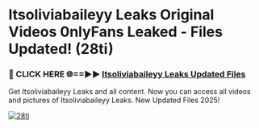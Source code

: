 # Itsoliviabaileyy Leaks Original Videos 0nlyFans Leaked - Files Updated! (28ti)

<h3>🔴 CLICK HERE 🌐==►► <a href="https://tinyurl.com/2jnfzry5" rel="nofollow">Itsoliviabaileyy Leaks Updated Files</a></h3>

Get Itsoliviabaileyy Leaks and all content. Now you can access all videos and pictures of Itsoliviabaileyy Leaks. New Updated Files 2025!

[![28ti](https://i.imgur.com/GyGTBgg.gif)](https://tinyurl.com/2jnfzry5)
